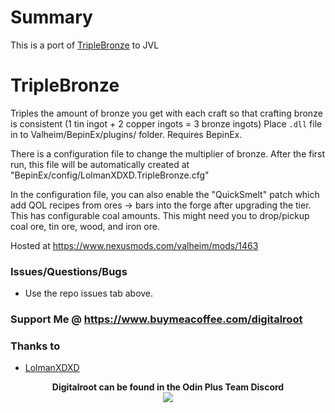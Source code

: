 # Summary
This is a port of <a href="https://www.nexusmods.com/valheim/mods/94">TripleBronze</a> to JVL   


# TripleBronze
Triples the amount of bronze you get with each craft so that crafting bronze is consistent (1 tin ingot + 2 copper ingots = 3 bronze ingots)
Place `.dll` file in to Valheim/BepinEx/plugins/ folder.
Requires BepinEx.

There is a configuration file to change the multiplier of bronze. After the first run, this file will be automatically created at "BepinEx/config/LolmanXDXD.TripleBronze.cfg"

In the configuration file, you can also enable the "QuickSmelt" patch which add QOL recipes from ores -> bars into the forge after upgrading the tier. This has configurable coal amounts. This might need you to drop/pickup coal ore, tin ore, wood, and iron ore.

Hosted at <https://www.nexusmods.com/valheim/mods/1463>

### Issues/Questions/Bugs
- Use the repo issues tab above.

### Support Me @ https://www.buymeacoffee.com/digitalroot

### Thanks to 
- <a href="https://github.com/KaceCottam" target="_blank">LolmanXDXD</a>

<p align="center">
<b>Digitalroot can be found in the Odin Plus Team Discord</b><br />
  <a href="https://discord.gg/BHbTumqG7U" target="_blank"><img src="https://digitalroot.net/img/odinplusdisc.png"></a>
</p>
